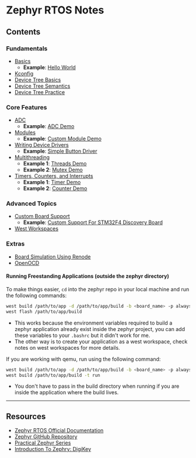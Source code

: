 # Zephyr RTOS Notes

## Contents

### Fundamentals
- [Basics](./notes/Zephyr%20-%20Basics.md)
  - **Example**: [Hello World](https://github.com/0xAMF/Zephyr-RTOS-Notes/tree/main/examples/hello_world) 
- [Kconfig](./notes/Zephyr%20-%20Kconfig.md)
- [Device Tree Basics](./notes/Zephyr%20-%20Device%20Tree%20Basics.md)
- [Device Tree Semantics](./notes/Zephyr%20-%20Device%20Tree%20Semantics.md)
- [Device Tree Practice](./notes/Zephyr%20-%20Device%20Tree%20Practice.md)

### Core Features
- [ADC](./notes/Zephyr%20-%20ADC.md)
  - **Example**: [ADC Demo](https://github.com/0xAMF/Zephyr-RTOS-Notes/tree/main/examples/adc_demo) 
- [Modules](./notes/Zephyr%20-%20Modules.md)
  - **Example**: [Custom Module Demo](https://github.com/0xAMF/Zephyr-RTOS-Notes/tree/main/examples/modules/say_hello)  
- [Writing Device Drivers](./notes/Zephyr%20-%20Writing%20Drivers.md)
  - **Example**: [Simple Button Driver](https://github.com/0xAMF/Zephyr-RTOS-Notes/tree/main/examples/modules/button) 
- [Multithreading](./notes/Zephyr%20-%20Multithreading.md)
  - **Example 1**: [Threads Demo](https://github.com/0xAMF/Zephyr-RTOS-Notes/tree/main/examples/threads_demo)
  - **Example 2**: [Mutex Demo](https://github.com/0xAMF/Zephyr-RTOS-Notes/tree/main/examples/mutex_demo)
- [Timers, Counters, and Interrupts](./notes/Zephyr%20-%20Timers%2C%20Counters%2C%20and%20Interrupts.md)
  - **Example 1**: [Timer Demo](https://github.com/0xAMF/Zephyr-RTOS-Notes/tree/main/examples/timer_demo)
  - **Example 2**: [Counter Demo](https://github.com/0xAMF/Zephyr-RTOS-Notes/tree/main/examples/counter_interrupt_demo) 

### Advanced Topics
- [Custom Board Support](./notes/Zephyr%20-%20Custom%20Board%20Support.md)
  - **Example**: [Custom Support For STM32F4 Discovery Board](https://github.com/0xAMF/Zephyr-RTOS-Notes/tree/main/examples/boards) 
- [West Workspaces](./notes/Zephyr%20-%20West%20Workspaces.md)

### Extras
- [Board Simulation Using Renode](./notes/Board%20Simulation%20Using%20Renode.md)
- [OpenOCD](./notes/OpenOCD.md)

#### Running Freestanding Applications (outside the zephyr directory)
To make things easier, `cd` into the zephyr repo in your local machine and run the following commands:
```bash
west build /path/to/app -d /path/to/app/build -b <board_name> -p always
west flash /path/to/app/build
```
- This works because the environment variables required to build a zephyr application already exist inside the zephyr project, you can add these variables to your `.bashrc` but it didn't work for me.
- The other way is to create your application as a west workspace, check notes on west workspaces for more details.

If you are working with qemu, run using the following command:
```bash
west build /path/to/app -d /path/to/app/build -b <board_name> -p always
west build /path/to/app/build -t run
```
- You don't have to pass in the build directory when running if you are inside the application where the build lives.

---

## Resources
- [Zephyr RTOS Official Documentation](https://docs.zephyrproject.org/latest/)  
- [Zephyr GitHub Repository](https://github.com/zephyrproject-rtos/zephyr)  
- [Practical Zephyr Series](https://interrupt.memfault.com/tags#practical-zephyr-series)
- [Introduction To Zephry: DigiKey](https://www.youtube.com/playlist?list=PLEBQazB0HUyTmK2zdwhaf8bLwuEaDH-52)
